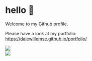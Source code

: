 <h1>hello 🤘</h1>

Welcome to my Github profile.
 
  Please have a look at my portfolio:<br> 
  https://dalewillemse.github.io/portfolio/
  <br>  
  
<div>
  <img src="https://github-readme-stats.vercel.app/api?username=DaleWillemse&theme=apprentice&show_icons=false">
</div>
<div>
  <img src="https://github-readme-stats.vercel.app/api/top-langs/?username=DaleWillemse&theme=apprentice&layout=compact&hide=eagle">  
</div>
 

